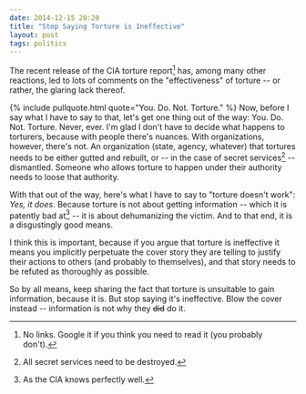 ```yaml
---
date: 2014-12-15 20:20
title: "Stop Saying Torture is Ineffective"
layout: post
tags: politics
---
```


The recent release of the CIA torture report[^report] has, among many other reactions, led to lots of comments on the "effectiveness" of torture -- or rather, the glaring lack thereof.

{% include pullquote.html quote="You. Do. Not. Torture." %}
Now, before I say what I have to say to that, let's get one thing out of the way: You. Do. Not. Torture. Never, ever. I'm glad I don't have to decide what happens to torturers, because with people there's nuances. With organizations, however, there's not. An organization (state, agency, whatever) that tortures needs to be either gutted and rebuilt, or -- in the case of secret services[^tla] -- dismantled. Someone who allows torture to happen under their authority needs to loose that authority.

With that out of the way, here's what I have to say to "torture doesn't work":
*Yes, it does*. Because torture is not about getting information -- which it is patently bad at[^bad] -- it is about dehumanizing the victim. And to that end, it is a disgustingly good means.

I think this is important, because if you argue that torture is ineffective it means you implicitly perpetuate the cover story they are telling to justify their actions to others (and probably to themselves), and that story needs to be refuted as thoroughly as possible.

So by all means, keep sharing the fact that torture is unsuitable to gain information, because it is. But stop saying it's ineffective. Blow the cover instead -- information is not why they <strike>did</strike> do it.



[^report]: No links. Google it if you think you need to read it (you probably don't).
[^bad]: As the CIA knows perfectly well.
[^tla]: All secret services need to be destroyed.
